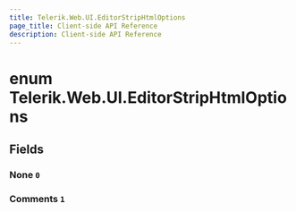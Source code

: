 ```yaml
---
title: Telerik.Web.UI.EditorStripHtmlOptions
page_title: Client-side API Reference
description: Client-side API Reference
---
```


# enum Telerik.Web.UI.EditorStripHtmlOptions

## Fields

### None `0`

### Comments `1`



